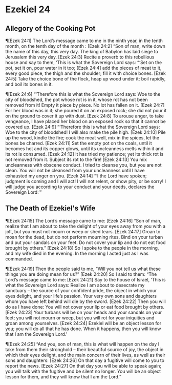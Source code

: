 # Ezekiel 24

## Allegory of the Cooking Pot
¶[Ezek 24:1] The Lord’s message came to me in the ninth year, in the tenth month, on the tenth day of the month :
[Ezek 24:2] “Son of man, write down the name of this day, this very day. The king of Babylon has laid siege to Jerusalem this very day.
[Ezek 24:3] Recite a proverb to this rebellious house and say to them, ‘This is what the Sovereign Lord says: “‘Set on the pot, set it on, pour water in it too;
[Ezek 24:4] add the pieces of meat to it, every good piece, the thigh and the shoulder; fill it with choice bones.
[Ezek 24:5] Take the choice bone of the flock, heap up wood under it; boil rapidly, and boil its bones in it.

¶[Ezek 24:6] “‘Therefore this is what the Sovereign Lord says: Woe to the city of bloodshed, the pot whose rot is in it, whose rot has not been removed from it! Empty it piece by piece. No lot has fallen on it.
[Ezek 24:7] For her blood was in it; she poured it on an exposed rock; she did not pour it on the ground to cover it up with dust.
[Ezek 24:8] To arouse anger, to take vengeance, I have placed her blood on an exposed rock so that it cannot be covered up.
[Ezek 24:9] “‘Therefore this is what the Sovereign Lord says: Woe to the city of bloodshed! I will also make the pile high.
[Ezek 24:10] Pile up the wood, kindle the fire; cook the meat well, mix in the spices, let the bones be charred.
[Ezek 24:11] Set the empty pot on the coals, until it becomes hot and its copper glows, until its uncleanness melts within it and its rot is consumed.
[Ezek 24:12] It has tried my patience; yet its thick rot is not removed from it. Subject its rot to the fire!
[Ezek 24:13] You mix uncleanness with obscene conduct. I tried to cleanse you, but you are not clean. You will not be cleansed from your uncleanness until I have exhausted my anger on you.
[Ezek 24:14] “‘I the Lord have spoken; judgment is coming and I will act! I will not relent, or show pity, or be sorry! I will judge you according to your conduct and your deeds, declares the Sovereign Lord.’”

## The Death of Ezekiel's Wife
¶[Ezek 24:15] The Lord’s message came to me:
[Ezek 24:16] “Son of man, realize that I am about to take the delight of your eyes away from you with a jolt, but you must not mourn or weep or shed tears.
[Ezek 24:17] Groan to moan for the dead, but do not perform mourning rites. Bind on your turban and put your sandals on your feet. Do not cover your lip and do not eat food brought by others.”
[Ezek 24:18] So I spoke to the people in the morning, and my wife died in the evening. In the morning I acted just as I was commanded.

¶[Ezek 24:19] Then the people said to me, “Will you not tell us what these things you are doing mean for us?”
[Ezek 24:20] So I said to them: “The Lord’s message came to me:
[Ezek 24:21] Say to the house of Israel, ‘This is what the Sovereign Lord says: Realize I am about to desecrate my sanctuary – the source of your confident pride, the object in which your eyes delight, and your life’s passion. Your very own sons and daughters whom you have left behind will die by the sword.
[Ezek 24:22] Then you will do as I have done: You will not cover your lip or eat food brought by others.
[Ezek 24:23] Your turbans will be on your heads and your sandals on your feet; you will not mourn or weep, but you will rot for your iniquities and groan among yourselves.
[Ezek 24:24] Ezekiel will be an object lesson for you; you will do all that he has done. When it happens, then you will know that I am the Sovereign Lord.’

¶[Ezek 24:25] “And you, son of man, this is what will happen on the day I take from them their stronghold – their beautiful source of joy, the object in which their eyes delight, and the main concern of their lives, as well as their sons and daughters:
[Ezek 24:26] On that day a fugitive will come to you to report the news.
[Ezek 24:27] On that day you will be able to speak again; you will talk with the fugitive and be silent no longer. You will be an object lesson for them, and they will know that I am the Lord.”
